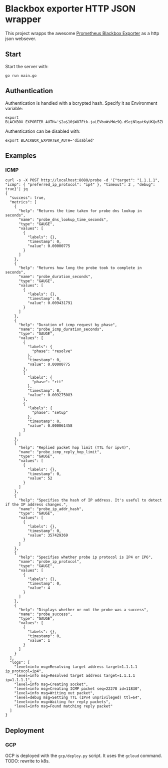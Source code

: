 # Blackbox exporter HTTP JSON wrapper


This project wrapps the awesome [Prometheus Blackbox Exporter](https://github.com/prometheus/blackbox_exporter) as a http json websever.

## Start

Start the server with:

```
go run main.go
```

## Authentication

Authentication is handled with a bcrypted hash. Specify it as Environment variable:

```
export BLACKBOX_EXPORTER_AUTH='$2a$10$W87Ftk.jaLEVbuWsMWz9Q.dSejNlqatKyUKQu5ZLNB8Ny3ZmHfDiW'
```

Authentication can be disabled with:
```
export BLACKBOX_EXPORTER_AUTH='disabled'
```

## Examples

### ICMP

```
curl -s -X POST http://localhost:8080/probe -d '{"target": "1.1.1.1", "icmp": { "preferred_ip_protocol": "ip4" }, "timeout": 2 , "debug": true}'| jq
{
  "success": true,
  "metrics": [
    {
      "help": "Returns the time taken for probe dns lookup in seconds",
      "name": "probe_dns_lookup_time_seconds",
      "type": "GAUGE",
      "values": [
        {
          "labels": {},
          "timestamp": 0,
          "value": 0.00000775
        }
      ]
    },
    {
      "help": "Returns how long the probe took to complete in seconds",
      "name": "probe_duration_seconds",
      "type": "GAUGE",
      "values": [
        {
          "labels": {},
          "timestamp": 0,
          "value": 0.009431791
        }
      ]
    },
    {
      "help": "Duration of icmp request by phase",
      "name": "probe_icmp_duration_seconds",
      "type": "GAUGE",
      "values": [
        {
          "labels": {
            "phase": "resolve"
          },
          "timestamp": 0,
          "value": 0.00000775
        },
        {
          "labels": {
            "phase": "rtt"
          },
          "timestamp": 0,
          "value": 0.009275083
        },
        {
          "labels": {
            "phase": "setup"
          },
          "timestamp": 0,
          "value": 0.000061458
        }
      ]
    },
    {
      "help": "Replied packet hop limit (TTL for ipv4)",
      "name": "probe_icmp_reply_hop_limit",
      "type": "GAUGE",
      "values": [
        {
          "labels": {},
          "timestamp": 0,
          "value": 52
        }
      ]
    },
    {
      "help": "Specifies the hash of IP address. It's useful to detect if the IP address changes.",
      "name": "probe_ip_addr_hash",
      "type": "GAUGE",
      "values": [
        {
          "labels": {},
          "timestamp": 0,
          "value": 357429369
        }
      ]
    },
    {
      "help": "Specifies whether probe ip protocol is IP4 or IP6",
      "name": "probe_ip_protocol",
      "type": "GAUGE",
      "values": [
        {
          "labels": {},
          "timestamp": 0,
          "value": 4
        }
      ]
    },
    {
      "help": "Displays whether or not the probe was a success",
      "name": "probe_success",
      "type": "GAUGE",
      "values": [
        {
          "labels": {},
          "timestamp": 0,
          "value": 1
        }
      ]
    }
  ],
  "logs": [
    "level=info msg=Resolving target address target=1.1.1.1 ip_protocol=ip4",
    "level=info msg=Resolved target address target=1.1.1.1 ip=1.1.1.1",
    "level=info msg=Creating socket",
    "level=info msg=Creating ICMP packet seq=22278 id=11830",
    "level=info msg=Writing out packet",
    "level=debug msg=Setting TTL (IPv4 unprivileged) ttl=64",
    "level=info msg=Waiting for reply packets",
    "level=info msg=Found matching reply packet"
  ]
}
```

## Deployment

### GCP

GCP is deployed with the `gcp/deploy.py` script. It uses the `gcloud` command. TODO: rewrite to k8s.
